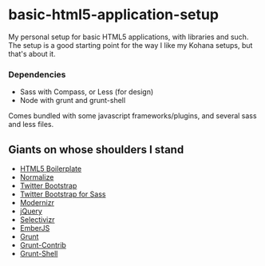 basic-html5-application-setup
=============================

My personal setup for basic HTML5 applications, with libraries and such. The setup is a good starting point for the way I like my Kohana setups, but that's about it.

### Dependencies #
* Sass with Compass, or Less (for design)
* Node with grunt and grunt-shell

Comes bundled with some javascript frameworks/plugins, and several sass and less files.

## Giants on whose shoulders I stand #
* [HTML5 Boilerplate](https://github.com/h5bp/html5-boilerplate)
* [Normalize](https://github.com/JohnAlbin/normalize.css-with-sass-or-compass)
* [Twitter Bootstrap](https://github.com/twitter/bootstrap)
* [Twitter Bootstrap for Sass](https://github.com/jlong/sass-twitter-bootstrap)
* [Modernizr](https://github.com/Modernizr/Modernizr)
* [jQuery](https://github.com/jquery/jquery)
* [Selectivizr](https://github.com/keithclark/selectivizr)
* [EmberJS](https://github.com/emberjs/ember.js)
* [Grunt](https://github.com/cowboy/grunt)
* [Grunt-Contrib](https://github.com/gruntjs/grunt-contrib)
* [Grunt-Shell](https://github.com/sindresorhus/grunt-shell)
